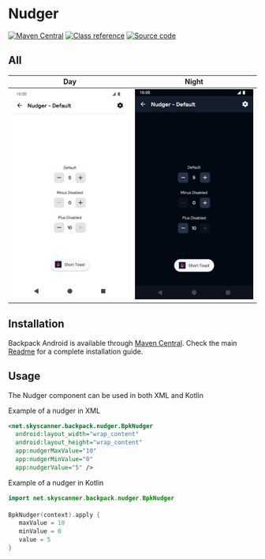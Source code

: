 # Nudger

[![Maven Central](https://img.shields.io/maven-central/v/net.skyscanner.backpack/backpack-android)](https://search.maven.org/artifact/net.skyscanner.backpack/backpack-android)
[![Class reference](https://img.shields.io/badge/Class%20reference-Android-blue)](https://backpack.github.io/android/Backpack/net.skyscanner.backpack.nudger)
[![Source code](https://img.shields.io/badge/Source%20code-GitHub-lightgrey)](https://github.com/Skyscanner/backpack-android/tree/main/Backpack/src/main/java/net/skyscanner/backpack/nudger)

## All

| Day | Night                                                                                                                                                                       |
| --- |-----------------------------------------------------------------------------------------------------------------------------------------------------------------------------|
| <img src="https://raw.githubusercontent.com/Skyscanner/backpack-android/main/docs/view/Nudger/screenshots/default.png" alt="Nudger component" width="375" /> | <img src="https://raw.githubusercontent.com/Skyscanner/backpack-android/main/docs/view/Nudger/screenshots/default_dm.png" alt="Nudger component - dark mode" width="375" /> |

## Installation

Backpack Android is available through [Maven Central](https://search.maven.org/artifact/net.skyscanner.backpack/backpack-android). Check the main [Readme](https://github.com/skyscanner/backpack-android#installation) for a complete installation guide.

## Usage

The Nudger component can be used in both XML and Kotlin

Example of a nudger in XML

```xml
<net.skyscanner.backpack.nudger.BpkNudger
  android:layout_width="wrap_content"
  android:layout_height="wrap_content"
  app:nudgerMaxValue="10"
  app:nudgerMinValue="0"
  app:nudgerValue="5" />
```

Example of a nudger in Kotlin

```Kotlin
import net.skyscanner.backpack.nudger.BpkNudger

BpkNudger(context).apply {
   maxValue = 10
   minValue = 0
   value = 5
}
```
